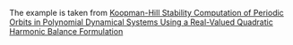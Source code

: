The example is taken from [Koopman-Hill Stability Computation of Periodic Orbits in Polynomial Dynamical Systems Using a Real-Valued Quadratic Harmonic Balance Formulation](http://dx.doi.org/10.2139/ssrn.4811433)
